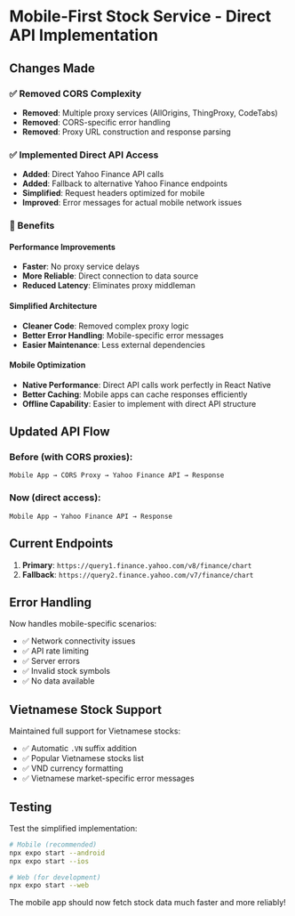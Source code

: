 # Mobile-First Stock Service - Direct API Implementation

## Changes Made

### ✅ Removed CORS Complexity
- **Removed**: Multiple proxy services (AllOrigins, ThingProxy, CodeTabs)
- **Removed**: CORS-specific error handling
- **Removed**: Proxy URL construction and response parsing

### ✅ Implemented Direct API Access
- **Added**: Direct Yahoo Finance API calls
- **Added**: Fallback to alternative Yahoo Finance endpoints
- **Simplified**: Request headers optimized for mobile
- **Improved**: Error messages for actual mobile network issues

### 🚀 Benefits

#### Performance Improvements
- **Faster**: No proxy service delays
- **More Reliable**: Direct connection to data source
- **Reduced Latency**: Eliminates proxy middleman

#### Simplified Architecture
- **Cleaner Code**: Removed complex proxy logic
- **Better Error Handling**: Mobile-specific error messages
- **Easier Maintenance**: Less external dependencies

#### Mobile Optimization
- **Native Performance**: Direct API calls work perfectly in React Native
- **Better Caching**: Mobile apps can cache responses efficiently
- **Offline Capability**: Easier to implement with direct API structure

## Updated API Flow

### Before (with CORS proxies):
```
Mobile App → CORS Proxy → Yahoo Finance API → Response
```

### Now (direct access):
```
Mobile App → Yahoo Finance API → Response
```

## Current Endpoints

1. **Primary**: `https://query1.finance.yahoo.com/v8/finance/chart`
2. **Fallback**: `https://query2.finance.yahoo.com/v7/finance/chart`

## Error Handling

Now handles mobile-specific scenarios:
- ✅ Network connectivity issues
- ✅ API rate limiting
- ✅ Server errors
- ✅ Invalid stock symbols
- ✅ No data available

## Vietnamese Stock Support

Maintained full support for Vietnamese stocks:
- ✅ Automatic `.VN` suffix addition
- ✅ Popular Vietnamese stocks list
- ✅ VND currency formatting
- ✅ Vietnamese market-specific error messages

## Testing

Test the simplified implementation:
```bash
# Mobile (recommended)
npx expo start --android
npx expo start --ios

# Web (for development)
npx expo start --web
```

The mobile app should now fetch stock data much faster and more reliably!